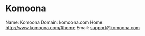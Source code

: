 
# Komoona

Name: Komoona
Domain: komoona.com
Home: http://www.komoona.com/#home
Email: support@komoona.com
